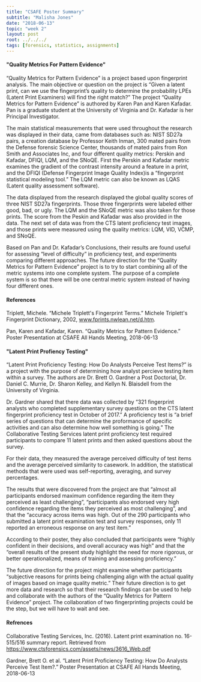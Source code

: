 ```yaml
---
title: "CSAFE Poster Summary"
subtitle: "Malisha Jones"
date: "2018-06-13"
topic: "week 2"
layout: post
root: ../../../
tags: [forensics, statistics, assignments]
---
```


#### "Quality Metrics For Pattern Evidence"

“Quality Metrics for Pattern Evidence” is a project based upon fingerprint analysis. The main objective or question on the project is “Given a latent print, can we use the fingerprint’s quality to determine the probability LPEs (Latent Print Examiners) will find the right match?” The project “Quality Metrics for Pattern Evidence” is authored by Karen Pan and Karen Kafadar. Pan is a graduate student at the University of Virginia and Dr. Kafadar is her Principal Investigator.  


The main statistical measurements that were used throughout the research was displayed in their data, came from databases such as: NIST SD27a pairs, a creation database by Professor Keith Inman, 300 mated pairs from the Defense forensic Science Center, thousands of mated pairs from Ron Smith and Associates Inc, and four different quality metrics: Perskin and Kafadar, DFIQI, LQM, and the SNoQE. First the Perskin and Kafadar metric examines the gradient of the contrast intensity around a feature in a print, and the DFIQI  (Defense Fingerprint Image Quality Index)is a “fingerprint statistical modeling tool.” The LQM metric can also be known as LQAS (Latent quality assessment software).
 
 
The data displayed from the research displayed the global quality scores of three NIST SD27a fingerprints. Those three fingerprints were labeled either good, bad, or ugly. The LQM and the SNoQE metric was also taken for those prints. The score from the Peskin and Kafadar was also provided in the data. The next set of data was from the CTS latent proficiency test images, and those prints were measured using the quality metrics: LQM, VID, VCMP, and SNoQE. 


Based on Pan and Dr. Kafadar’s Conclusions, their results are found useful for assessing “level of difficulty” in proficiency test, and experiments comparing different approaches. The future direction for the “Quality Metrics for Pattern Evidence” project is to try to start combining all of the metric systems into one complete system. The purpose of a complete system is so that there will be one central metric system instead of having four different ones. 


#### References


Triplett, Michele. “Michele Triplett's Fingerprint Terms.” Michele Triplett's Fingerprint Dictionary, 2002, www.fprints.nwlean.net/d.htm.


Pan, Karen and Kafadar, Karen. “Quality Metrics for Pattern Evidence.” Poster Presentation at CSAFE All Hands Meeting, 2018-06-13


#### "Latent Print Profiency Testing"
 
 
“Latent Print Proficiency Testing: How Do Analysts Perceive Test Items?” is a project with the purpose of determining how analyst percieve testing item within a survey. The authors are Dr. Brett O. Gardner a Post Doctorial, Dr. Daniel C. Murrie, Dr. Sharon Kelley, and Kellyn N. Blaisdell from the University of Virginia. 
 
 
Dr. Gardner shared that there data was collected by “321 fingerprint analysts who completed supplementary survey questions on the CTS latent fingerprint proficiency test in October of 2017.” A proficiency test is “a brief series of questions that can determine the proformance of specific activities and can also determine how well something is going.” The Collaborative Testing Services latent print proficiency test required participants to compare 11 latent prints and then asked questions about the survey. 
	
	
For their data, they measured the average perceived difficulty of test items and the average perceived similarity to casework. In addition, the statistical methods that were used was self-reporting, averaging, and survey percentages. 

The results that were discovered from the project are that “almost all participants endorsed maximum confidence regarding the item they perceived as least challenging”, “participants also endorsed very high confidence regarding the items they perceived as most challenging”, and that the “accuracy across items was high. Out of the 290 participants who submitted a latent print examination test and survey responses, only 11 reported an erroneous response on any test item.” 


According to their poster, they also concluded that participants were “highly confident in their decisions, and overall accuracy was high” and that the “overall results of the present study highlight the need for more rigorous, or better operationalized, means of training and assessing proficiency.”


The future direction for the project might examine whether participants “subjective reasons for prints being challenging align with the actual quality of images based on image quality metric.” Their future direction is to get more data and research so that their research findings can be used to help and collaborate with the authors of the “Quality Metrics for Pattern Evidence” project. The collaboration of two fingerprinting projects could be the step, but we will have to wait and see. 


#### Refrences

Collaborative Testing Services, Inc. (2016). Latent print examination no. 16-515/516 summary report. Retrieved from https://www.ctsforensics.com/assets/news/3616_Web.pdf


Gardner, Brett O. et al. “Latent Print Proficiency Testing: How Do Analysts Perceive Test Item?.” Poster Presentation at CSAFE All Hands Meeting, 2018-06-13

